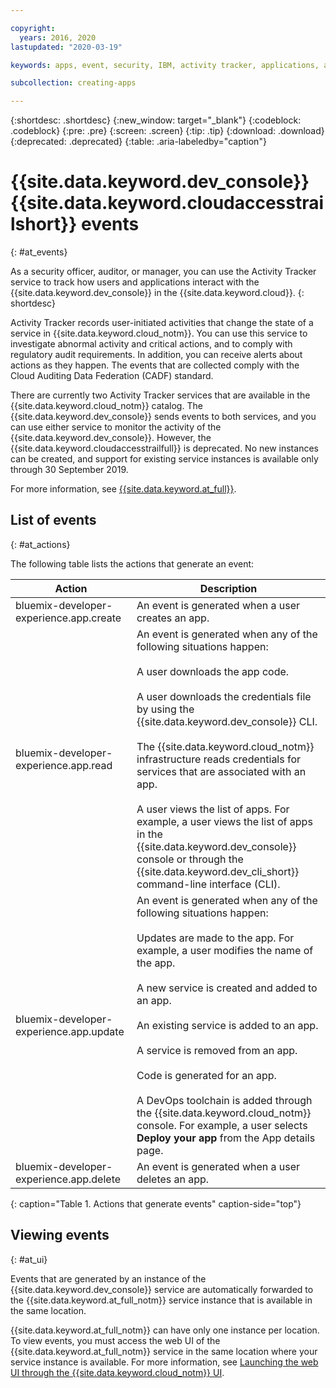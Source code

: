 ```yaml
---

copyright:
  years: 2016, 2020
lastupdated: "2020-03-19"

keywords: apps, event, security, IBM, activity tracker, applications, activity tracking events

subcollection: creating-apps

---
```


{:shortdesc: .shortdesc}
{:new_window: target="_blank"}
{:codeblock: .codeblock}
{:pre: .pre}
{:screen: .screen}
{:tip: .tip}
{:download: .download}
{:deprecated: .deprecated}
{:table: .aria-labeledby="caption"}

# {{site.data.keyword.dev_console}} {{site.data.keyword.cloudaccesstrailshort}} events
{: #at_events}

As a security officer, auditor, or manager, you can use the Activity Tracker service to track how users and applications interact with the {{site.data.keyword.dev_console}} in the {{site.data.keyword.cloud}}.
{: shortdesc}

Activity Tracker records user-initiated activities that change the state of a service in {{site.data.keyword.cloud_notm}}. You can use this service to investigate abnormal activity and critical actions, and to comply with regulatory audit requirements. In addition, you can receive alerts about actions as they happen. The events that are collected comply with the Cloud Auditing Data Federation (CADF) standard.

There are currently two Activity Tracker services that are available in the {{site.data.keyword.cloud_notm}} catalog. The {{site.data.keyword.dev_console}} sends events to both services, and you can use either service to monitor the activity of the {{site.data.keyword.dev_console}}. However, the {{site.data.keyword.cloudaccesstrailfull}} is deprecated. No new instances can be created, and support for existing service instances is available only through 30 September 2019.

For more information, see [{{site.data.keyword.at_full}}](/docs/services/Activity-Tracker-with-LogDNA?topic=logdnaat-getting-started#getting-started).

## List of events
{: #at_actions}

The following table lists the actions that generate an event:

|Action	|Description	|
|-----|-------------|
|bluemix-developer-experience.app.create |An event is generated when a user creates an app.|
|bluemix-developer-experience.app.read |An event is generated when any of the following situations happen:<br><br>A user downloads the app code.<br><br>A user downloads the credentials file by using the {{site.data.keyword.dev_console}} CLI.<br><br>The {{site.data.keyword.cloud_notm}} infrastructure reads credentials for services that are associated with an app.<br><br>A user views the list of apps. For example, a user views the list of apps in the {{site.data.keyword.dev_console}} console or through the {{site.data.keyword.dev_cli_short}} command-line interface (CLI).|
|bluemix-developer-experience.app.update |An event is generated when any of the following situations happen:<br><br>Updates are made to the app. For example, a user modifies the name of the app.<br><br>A new service is created and added to an app.<br><br>An existing service is added to an app.<br><br>A service is removed from an app.<br><br>Code is generated for an app.<br><br>A DevOps toolchain is added through the {{site.data.keyword.cloud_notm}} console. For example, a user selects **Deploy your app** from the App details page.|
|bluemix-developer-experience.app.delete |An event is generated when a user deletes an app. |
{: caption="Table 1. Actions that generate events" caption-side="top"}

## Viewing events
{: #at_ui}

Events that are generated by an instance of the {{site.data.keyword.dev_console}} service are automatically forwarded to the {{site.data.keyword.at_full_notm}} service instance that is available in the same location.

{{site.data.keyword.at_full_notm}} can have only one instance per location. To view events, you must access the web UI of the {{site.data.keyword.at_full_notm}} service in the same location where your service instance is available. For more information, see [Launching the web UI through the {{site.data.keyword.cloud_notm}} UI](/docs/services/Activity-Tracker-with-LogDNA?topic=logdnaat-launch#launch_step2).